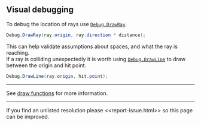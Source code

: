 ## Visual debugging
To debug the location of rays use [`Debug.DrawRay`](https://docs.unity3d.com/ScriptReference/Debug.DrawRay.html).  

```csharp
Debug.DrawRay(ray.origin, ray.direction * distance);
```

This can help validate assumptions about spaces, and what the ray is reaching.  
If a ray is colliding unexpectedly it is worth using [`Debug.DrawLine`](https://docs.unity3d.com/ScriptReference/Debug.DrawLine.html) to draw between the origin and hit point.

```csharp
Debug.DrawLine(ray.origin, hit.point);
```

---

See [draw functions](../Debugging/Draw%20Functions.md) for more information.

---
If you find an unlisted resolution please <<report-issue.html>> so this page can be improved.